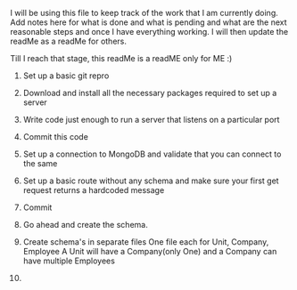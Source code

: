 I will be using this file to keep track of the work that I am currently doing. Add notes here for what is done and what is pending and what are the
next reasonable steps and once I have everything working. I will then update the readMe as a readMe for others.

Till I reach that stage, this readMe is a readME only for ME :)

1. Set up a basic git repro
2. Download and install all the necessary packages required to set up a server
3. Write code just enough to run a server that listens on a particular port
4. Commit this code

5. Set up a connection to MongoDB and validate that you can connect to the same
6. Set up a basic route without any schema and make sure your first get request returns a hardcoded message
7. Commit

8. Go ahead and create the schema.
9. Create schema's in separate files One file each for Unit, Company, Employee A Unit will have a Company(only One) and a Company can have multiple Employees
10. 